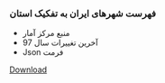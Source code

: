 ### فهرست شهرهای ایران به تفکیک استان
* منبع مرکز آمار
* آخرین تغییرات سال 97
* Json فرمت

[Download](https://github.com/amir-arabi/CitiesOfIran/blob/master/res/CitiesOfIran.json)
